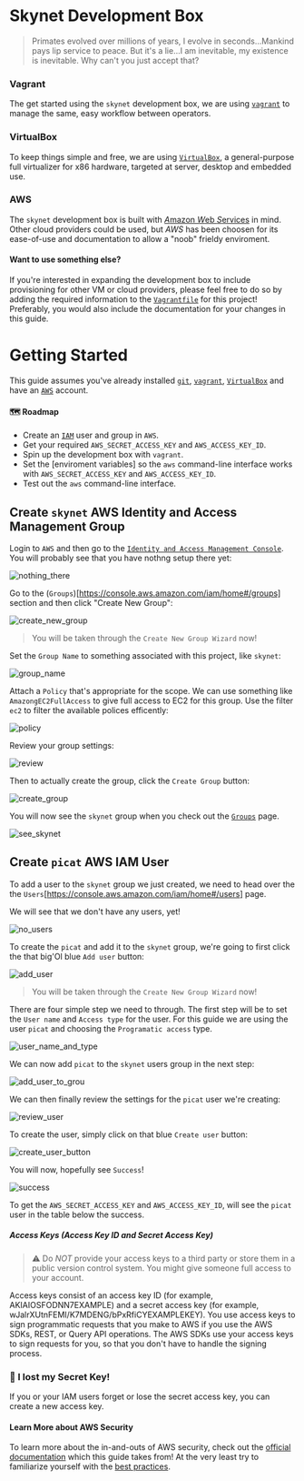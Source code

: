 # Skynet Development Box
> Primates evolved over millions of years, I evolve in seconds...Mankind pays lip service to peace. But it's a lie...I am inevitable, my existence is inevitable. Why can't you just accept that?

### Vagrant
The get started using the `skynet` development box, we are using [`vagrant`](https://github.com/picatz/skynet/blob/master/documentation/vagrant.md) to manage the same, easy workflow between operators.

### VirtualBox
To keep things simple and free, we are using [`VirtualBox`](https://www.virtualbox.org/wiki/Downloads), a general-purpose full virtualizer for x86 hardware, targeted at server, desktop and embedded use.

### AWS
The `skynet` development box is built with [*A*mazon *W*eb *S*ervices](https://aws.amazon.com/) in mind. Other cloud providers could be used, but *AWS* has been choosen for its ease-of-use and documentation to allow a "noob" frieldy enviroment. 

#### Want to use something else?
If you're interested in expanding the development box to include provisioning for other VM or cloud providers, please feel free to do so by adding the required information to the [`Vagrantfile`](https://github.com/picatz/skynet/blob/master/development_box/Vagrantfile) for this project! Preferably, you would also include the documentation for your changes in this guide.

# Getting Started

This guide assumes you've already installed [`git`](https://git-scm.com/), [`vagrant`](https://github.com/picatz/skynet/blob/master/documentation/vagrant.md), [`VirtualBox`](https://www.virtualbox.org/wiki/Downloads) and have an [`AWS`](https://aws.amazon.com/) account.

#### 🗺  Roadmap
* Create an [`IAM`](https://docs.aws.amazon.com/IAM/latest/UserGuide/id_users_create.html#id_users_create_console) user and group in `AWS`.
* Get your required `AWS_SECRET_ACCESS_KEY` and `AWS_ACCESS_KEY_ID`.
* Spin up the development box with `vagrant`.
* Set the [enviroment variables] so the `aws` command-line interface works with `AWS_SECRET_ACCESS_KEY` and `AWS_ACCESS_KEY_ID`.
* Test out the `aws` command-line interface.

## Create `skynet` AWS Identity and Access Management Group

Login to `AWS` and then go to the [`Identity and Access Management Console`](https://console.aws.amazon.com/iam/home). You will probably see that you have nothng setup there yet:

![nothing_there](https://i.imgur.com/exdGOYx.png)

Go to the (`Groups`)[https://console.aws.amazon.com/iam/home#/groups] section and then click "Create New Group":

![create_new_group](https://i.imgur.com/hOmkkKa.png)

> You will be taken through the `Create New Group Wizard` now!

Set the `Group Name` to something associated with this project, like `skynet`:

![group_name](https://i.imgur.com/9B03ofX.png)

Attach a `Policy` that's appropriate for the scope. We can use something like `AmazongEC2FullAccess` to give full access to EC2 for this group. Use the filter `ec2` to filter the available polices efficently:

![policy](https://i.imgur.com/bnKKdVV.png)

Review your group settings:

![review](https://i.imgur.com/O2GhAI3.png)

Then to actually create the group, click the `Create Group` button:

![create_group](https://i.imgur.com/fepLCF2.png)

You will now see the `skynet` group when you check out the [`Groups`](https://console.aws.amazon.com/iam/home#/groups) page.

![see_skynet](https://i.imgur.com/1wWemWN.png)

## Create `picat` AWS IAM User

To add a user to the `skynet` group we just created, we need to head over the the `Users`[https://console.aws.amazon.com/iam/home#/users] page.

We will see that we don't have any users, yet!

![no_users](https://i.imgur.com/AhUx2w4.png)

To create the `picat` and add it to the `skynet` group, we're going to first click the that big'Ol blue `Add user` button:

![add_user](https://i.imgur.com/TUpiXME.png)

> You will be taken through the `Create New Group Wizard` now!

There are four simple step we need to through. The first step will be to set the `User name` and `Access type` for the user. For this guide we are using the user `picat` and choosing the `Programatic access` type.

![user_name_and_type](https://i.imgur.com/UPVFkvd.png)

We can now add `picat` to the `skynet` users group in the next step:

![add_user_to_grou](https://i.imgur.com/apEGtMG.png)

We can then finally review the settings for the `picat` user we're creating:

![review_user](https://i.imgur.com/APFH8ux.png)

To create the user, simply click on that blue `Create user` button:

![create_user_button](https://i.imgur.com/JFgpter.png)

You will now, hopefully see `Success`!

![success](https://i.imgur.com/wuiY1Vd.png)

To get the `AWS_SECRET_ACCESS_KEY` and `AWS_ACCESS_KEY_ID`, will see the `picat` user in the table below the success.

##### Access Keys (Access Key ID and Secret Access Key)
> ⚠️  Do *NOT* provide your access keys to a third party or store them in a public version control system. You might give someone full access to your account.

Access keys consist of an access key ID (for example, AKIAIOSFODNN7EXAMPLE) and a secret access key (for example, wJalrXUtnFEMI/K7MDENG/bPxRfiCYEXAMPLEKEY). You use access keys to sign programmatic requests that you make to AWS if you use the AWS SDKs, REST, or Query API operations. The AWS SDKs use your access keys to sign requests for you, so that you don't have to handle the signing process.

### 🔑  I lost my Secret Key!
If you or your IAM users forget or lose the secret access key, you can create a new access key.

#### Learn More about AWS Security
To learn more about the in-and-outs of AWS security, check out the [official documentation](https://docs.aws.amazon.com/general/latest/gr/aws-security-credentials.html) which this guide takes from! At the very least try to familiarize yourself with the [best practices](https://docs.aws.amazon.com/general/latest/gr/aws-access-keys-best-practices.html).
